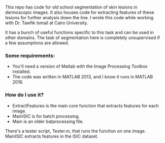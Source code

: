 This repo has code for old school segmentation of skin lesions in dermoscopic images. It also houses code for extracting features of these lesions for further analysis down the line. I wrote this code while working with Dr. Tawfik Ismail at Cairo University.

It has a bunch of useful functions specific to this task and can be used in other domains. The task of segmentation here is completely unsupervised if a few assumptions are allowed.

### Some requirements: 

- You'll need a version of Matlab with the Image Processing Toolbox installed. 
- The code was written in MATLAB 2013, and I know it runs in MATLAB 2016.

### How do I use it?

- ExtractFeatures is the main core function that extracts features for each image.
- MainISIC is for batch processing. 
- Main is an older batprocessing file.

There's a tester script, Tester.m, that runs the function on one image. 
MainISIC extracts features in the ISIC dataset.


